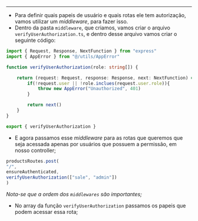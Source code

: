 ___
- Para definir quais papeis de usuário e quais rotas ele tem autorização, vamos utilizar um *middleware*, para fazer isso.
- Dentro da pasta `middleware`, que criamos, vamos criar o arquivo `verifyUserAuthorization.ts`, e dentro desse arquivo vamos criar o seguinte código:
```ts
import { Request, Response, NextFunction } from "express"
import { AppError } from "@/utils/AppError"

function verifyUserAuthorization(role: string[]) {

	return (request: Request, response: Response, next: NextFunction) => {
		if(!request.user || !role.inclues(request.user.role)){
			throw new AppError("Unauthorized", 401)
		}

		return next()
	}
}

export { verifyUserAuthorization }
```
- E agora passamos esse *middleware* para as rotas que queremos que seja acessada apenas por usuários que possuem a permissão, em nosso controller;
```ts
productsRoutes.post(
"/",
ensureAuthenticated,
verifyUserAuthorization(["sale", "admin"])
)
```
*Nota-se que a ordem dos `middlewares` são importantes;*
- No array da função `verifyUserAuthorization` passamos os papeis que podem acessar essa rota;